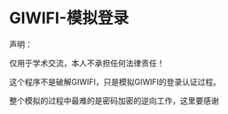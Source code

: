 # GIWIFI-模拟登录

声明：

仅用于学术交流，本人不承担任何法律责任！

这个程序不是破解GIWIFI，只是模拟GIWIFI的登录认证过程。

整个模拟的过程中最难的是密码加密的逆向工作，这里要感谢

